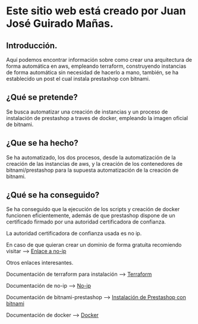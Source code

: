 # Este sitio web está creado por Juan José Guirado Mañas.

## Introducción.

Aquí podemos encontrar información sobre como crear una arquitectura de forma automática en aws, empleando terraform, construyendo instancias de forma automática sin necesidad de hacerlo a mano, también, se ha establecido un post el cual instala prestashop con bitnami.

## ¿Qué se pretende?
Se busca automatizar una creación de instancias y un proceso de instalación de prestashop a traves de docker, empleando la imagen oficial de bitnami.

## ¿Que se ha hecho?
Se ha automatizado, los dos procesos, desde la automatización de la creación de las instancias de aws, y la creación de los contenedores de bitnami/prestashop para la supuesta automatización de la creación de bitnami.

## ¿Qué se ha conseguido?
Se ha conseguido que la ejecución de los scripts y creación de docker funcionen eficientemente, además de que prestashop dispone de un certificado firmado por una autoridad certificadora de confianza.

La autoridad certificadora de confianza usada es no ip.

En caso de que quieran crear un dominio de forma gratuita recomiendo visitar --> [Enlace a no-ip](https://www.noip.com/es-MX/login)

Otros enlaces interesantes.



Documentación de terraform para instalación --></li> [Terraform](https://developer.hashicorp.com/terraform/tutorials/aws-get-started/install-cli) 

Documentación de no-ip --> [No-ip](https://www.noip.com/support/knowledgebase/getting-started-video-tutorial-how-to-configure-a-free-dns-account)

Documentación de bitnami-prestashop --> [Instalación de Prestashop con bitnami](https://hub.docker.com/r/bitnami/prestashop)

Documentación de docker --> [Docker](https://josejuansanchez.org/iaw/practica-docker/index.html)

